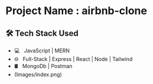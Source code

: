 <h1>Project Name : airbnb-clone</h1>
<h2>🛠 Tech Stack Used</h2>

- 💻 &nbsp; JavaScript | MERN  
- 🌐 &nbsp; Full-Stack | Express | React | Node | Tailwind  
- 🛢 &nbsp; MongoDb | Postman
- (Images/index.png)
